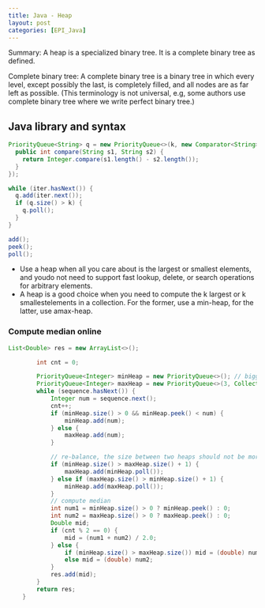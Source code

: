```yaml
---
title: Java - Heap
layout: post
categories: [EPI_Java]
---
```


Summary: A heap is a specialized binary tree. It is a complete binary tree as defined. 

Complete binary tree: A complete binary tree is a binary tree in which every level, except possibly the last, is completely filled, and all nodes are as far left as possible. (This terminology is not universal, e.g, some authors use complete binary tree where we write perfect binary tree.) 

## Java library and syntax 

```java
PriorityQueue<String> q = new PriorityQueue<>(k, new Comparator<String>() {
  public int compare(String s1, String s2) {
    return Integer.compare(s1.length() - s2.length());
  }
}); 

while (iter.hasNext()) {
  q.add(iter.next());
  if (q.size() > k) {
    q.poll();
  }
}

add();
peek();
poll(); 
```

- Use a heap when all you care about is the largest or smallest elements, and youdo not need to support fast lookup, delete, or search operations for arbitrary elements. 
- A heap is a good choice when you need to compute the k largest or k smallestelements in a collection. For the former, use a min-heap, for the latter, use amax-heap. 



### Compute median online 

```java
List<Double> res = new ArrayList<>();

        int cnt = 0;

        PriorityQueue<Integer> minHeap = new PriorityQueue<>(); // bigger half
        PriorityQueue<Integer> maxHeap = new PriorityQueue<>(3, Collections.reverseOrder()); // smaller half
        while (sequence.hasNext()) {
            Integer num = sequence.next();
            cnt++;
            if (minHeap.size() > 0 && minHeap.peek() < num) {
                minHeap.add(num);
            } else {
                maxHeap.add(num);
            }

            // re-balance, the size between two heaps should not be more than 1
            if (minHeap.size() > maxHeap.size() + 1) {
                maxHeap.add(minHeap.poll());
            } else if (maxHeap.size() > minHeap.size() + 1) {
                minHeap.add(maxHeap.poll());
            }
            // compute median
            int num1 = minHeap.size() > 0 ? minHeap.peek() : 0;
            int num2 = maxHeap.size() > 0 ? maxHeap.peek() : 0;
            Double mid;
            if (cnt % 2 == 0) {
                mid = (num1 + num2) / 2.0;
            } else {
                if (minHeap.size() > maxHeap.size()) mid = (double) num1;
                else mid = (double) num2;
            }
            res.add(mid);
        }
        return res;
    }
```

